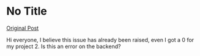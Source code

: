 # No Title

[Original Post](https://discourse.onlinedegree.iitm.ac.in/t/169029/528)

<p>Hi everyone, I believe this issue has already been raised, even I got a 0 for my project 2. Is this an error on the backend?</p>